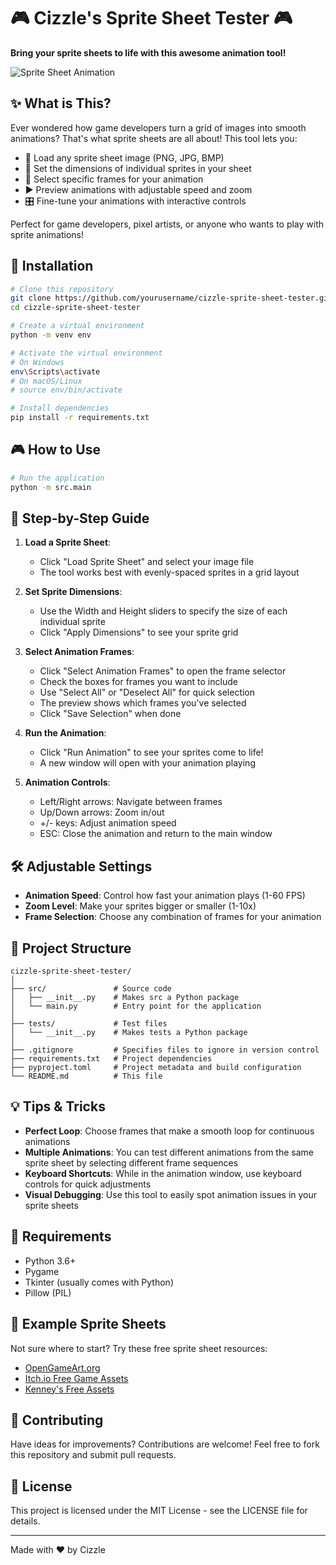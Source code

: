 # 🎮 Cizzle's Sprite Sheet Tester 🎮

**Bring your sprite sheets to life with this awesome animation tool!**

![Sprite Sheet Animation](https://media.giphy.com/media/v1.Y2lkPTc5MGI3NjExNzRqYXhvNmd1MDJ5MGJ2bTFieGVwbWpkb3Q0dXZpMmM3bHY3NzRlaSZlcD12MV9pbnRlcm5hbF9naWZfYnlfaWQmY3Q9Zw/Xf7TD87Hol7Kw/giphy.gif)

## ✨ What is This?

Ever wondered how game developers turn a grid of images into smooth animations? That's what sprite sheets are all about! This tool lets you:

- 📁 Load any sprite sheet image (PNG, JPG, BMP)
- 📏 Set the dimensions of individual sprites in your sheet
- 🎯 Select specific frames for your animation
- ▶️ Preview animations with adjustable speed and zoom
- 🎛️ Fine-tune your animations with interactive controls

Perfect for game developers, pixel artists, or anyone who wants to play with sprite animations!

## 🚀 Installation

```bash
# Clone this repository
git clone https://github.com/yourusername/cizzle-sprite-sheet-tester.git
cd cizzle-sprite-sheet-tester

# Create a virtual environment
python -m venv env

# Activate the virtual environment
# On Windows
env\Scripts\activate
# On macOS/Linux
# source env/bin/activate

# Install dependencies
pip install -r requirements.txt
```

## 🎮 How to Use

```bash
# Run the application
python -m src.main
```

## 📖 Step-by-Step Guide

1. **Load a Sprite Sheet**:

   - Click "Load Sprite Sheet" and select your image file
   - The tool works best with evenly-spaced sprites in a grid layout

2. **Set Sprite Dimensions**:

   - Use the Width and Height sliders to specify the size of each individual sprite
   - Click "Apply Dimensions" to see your sprite grid

3. **Select Animation Frames**:

   - Click "Select Animation Frames" to open the frame selector
   - Check the boxes for frames you want to include
   - Use "Select All" or "Deselect All" for quick selection
   - The preview shows which frames you've selected
   - Click "Save Selection" when done

4. **Run the Animation**:

   - Click "Run Animation" to see your sprites come to life!
   - A new window will open with your animation playing

5. **Animation Controls**:
   - Left/Right arrows: Navigate between frames
   - Up/Down arrows: Zoom in/out
   - +/- keys: Adjust animation speed
   - ESC: Close the animation and return to the main window

## 🛠️ Adjustable Settings

- **Animation Speed**: Control how fast your animation plays (1-60 FPS)
- **Zoom Level**: Make your sprites bigger or smaller (1-10x)
- **Frame Selection**: Choose any combination of frames for your animation

## 🧩 Project Structure

```
cizzle-sprite-sheet-tester/
│
├── src/               # Source code
│   ├── __init__.py    # Makes src a Python package
│   └── main.py        # Entry point for the application
│
├── tests/             # Test files
│   └── __init__.py    # Makes tests a Python package
│
├── .gitignore         # Specifies files to ignore in version control
├── requirements.txt   # Project dependencies
├── pyproject.toml     # Project metadata and build configuration
└── README.md          # This file
```

## 💡 Tips & Tricks

- **Perfect Loop**: Choose frames that make a smooth loop for continuous animations
- **Multiple Animations**: You can test different animations from the same sprite sheet by selecting different frame sequences
- **Keyboard Shortcuts**: While in the animation window, use keyboard controls for quick adjustments
- **Visual Debugging**: Use this tool to easily spot animation issues in your sprite sheets

## 📝 Requirements

- Python 3.6+
- Pygame
- Tkinter (usually comes with Python)
- Pillow (PIL)

## 🎨 Example Sprite Sheets

Not sure where to start? Try these free sprite sheet resources:

- [OpenGameArt.org](https://opengameart.org/)
- [Itch.io Free Game Assets](https://itch.io/game-assets/free)
- [Kenney's Free Assets](https://kenney.nl/assets)

## 🤝 Contributing

Have ideas for improvements? Contributions are welcome! Feel free to fork this repository and submit pull requests.

## 📄 License

This project is licensed under the MIT License - see the LICENSE file for details.

---

Made with ❤️ by Cizzle
